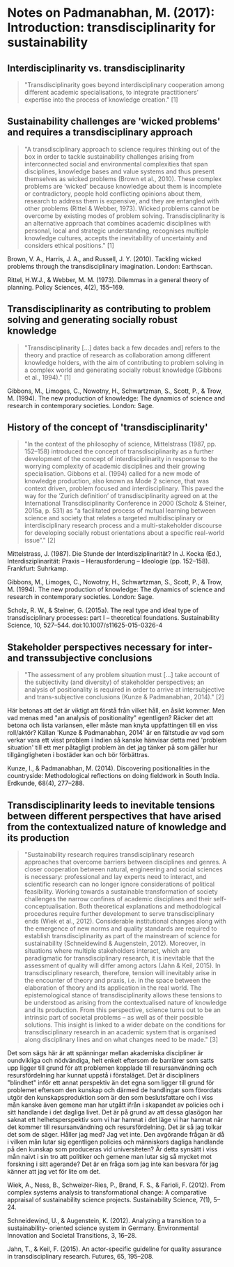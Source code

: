 # Notes on Padmanabhan, M. (2017): Introduction: transdisciplinarity for sustainability

## Interdisciplinarity vs. transdisciplinarity
> "Transdisciplinarity goes beyond interdisciplinary cooperation among different academic specialisations, to integrate practitioners’ expertise into the process of knowledge creation." [1]

## Sustainability challenges are 'wicked problems' and requires a transdisciplinary approach
> "A transdisciplinary approach to science  requires thinking out of the box in order to tackle sustainability challenges arising from interconnected social and environmental complexities that span disciplines, knowledge bases and value systems and thus present themselves as wicked problems (Brown et al., 2010). These complex problems are ‘wicked’ because knowledge about them is incomplete or contradictory, people hold conflicting opinions about them, research to address them is expensive, and they are entangled with other problems (Rittel & Webber, 1973). Wicked problems cannot be overcome by existing modes of problem solving. Transdisciplinarity is an alternative approach that combines academic disciplines with personal, local and strategic understanding, recognises multiple knowledge cultures, accepts the inevitability of uncertainty and considers ethical positions." [1]

Brown, V. A., Harris, J. A., and Russell, J. Y. (2010). Tackling wicked problems through the transdisciplinary imagination. London: Earthscan.

Rittel, H.W.J., & Webber, M. M. (1973). Dilemmas in a general theory of planning. Policy
Sciences, 4(2), 155–169.


## Transdisciplinarity as contributing to problem solving and generating socially robust knowledge
>"Transdisciplinarity [...] dates back a few decades and] refers to the theory and practice of research as collaboration among different knowledge holders, with the aim of contributing to problem solving in a complex world and generating socially robust knowledge (Gibbons et al., 1994)." [1]

Gibbons, M., Limoges, C., Nowotny, H., Schwartzman, S., Scott, P., & Trow, M. (1994). The new production of knowledge: The dynamics of science and research in contemporary societies. London: Sage.

## History of the concept of 'transdisciplinarity'
>"In the context of the philosophy of science, Mittelstrass (1987, pp. 152–158) introduced the concept of transdisciplinarity as a further development of the concept of interdisciplinarity in response to the worrying complexity of academic disciplines and their growing specialisation. Gibbons et al. (1994) called for a new mode of knowledge production, also known as Mode 2 science, that was context driven, problem focused and interdisciplinary. This paved the way for the ‘Zurich definition’ of transdisciplinarity agreed on at the International Transdisciplinarity Conference in 2000 (Scholz & Steiner, 2015a, p. 531) as “a facilitated process of mutual learning between science and society that relates a targeted multidisciplinary or interdisciplinary research process and a multi-stakeholder discourse for developing socially robust orientations about a specific real-world issue”." [2]

Mittelstrass, J. (1987). Die Stunde der Interdisziplinarität? In J. Kocka (Ed.), Interdisziplinarität: Praxis – Herausforderung – Ideologie (pp. 152–158). Frankfurt: Suhrkamp.

Gibbons, M., Limoges, C., Nowotny, H., Schwartzman, S., Scott, P., & Trow, M. (1994). The new production of knowledge: The dynamics of science and research in contemporary societies. London: Sage.

Scholz, R. W., & Steiner, G. (2015a). The real type and ideal type of transdisciplinary processes: part I – theoretical foundations. Sustainability Science, 10, 527–544. doi:10.1007/s11625-015-0326-4

## Stakeholder perspectives necessary for inter- and transsubjective conclusions
>"The assessment of any problem situation must [...] take account of the subjectivity (and diversity) of stakeholder perspectives; an analysis of positionality is required in order to arrive at intersubjective and trans-subjective conclusions (Kunze & Padmanabhan, 2014)." [2]

Här betonas att det är viktigt att förstå från vilket håll, en åsikt kommer. Men vad menas med "an analysis of positionality" egentligen? Räcker det att betona och lista variansen, eller måste man knyta uppfattingen till en viss roll/aktör? Källan 'Kunze & Padmanabhan, 2014' är en fältstudie av vad som verkar vara ett visst problem i Indien så kanske hänvisar detta med 'problem situation' till ett mer påtagligt problem än det jag tänker på som gäller hur tillgängligheten i bostäder kan och bör förbättras.

Kunze, I., & Padmanabhan, M. (2014). Discovering positionalities in the countryside: Methodological reflections on doing fieldwork in South India. Erdkunde, 68(4), 277–288.


## Transdisciplinarity leeds to inevitable tensions between different perspectives that have arised from the contextualized nature of knowledge and its production

>"Sustainability research requires transdisciplinary research approaches that overcome barriers between disciplines and genres. A closer cooperation between natural, engineering and social sciences is necessary: professional and lay experts need to interact, and scientific research can no longer ignore considerations of political feasibility. Working towards a sustainable transformation of society challenges the narrow confines of academic disciplines and their self-conceptualisation. Both theoretical explanations and methodological procedures require further development to serve transdisciplinary ends (Wiek et al., 2012). Considerable institutional changes along with the emergence of new norms and quality standards are required to establish transdisciplinarity as part of the mainstream of science for sustainability (Schneidewind & Augenstein, 2012). Moreover, in situations where multiple stakeholders interact, which are paradigmatic for transdisciplinary research, it is inevitable that the assessment of quality will differ among actors (Jahn & Keil, 2015). In transdisciplinary research, therefore, tension will inevitably arise in the encounter of theory and praxis, i.e. in the space between the elaboration of theory and its application in the real world. The epistemological stance of transdisciplinarity allows these tensions to be understood as arising from the contextualised nature of knowledge and its production. From this perspective, science turns out to be an intrinsic part of societal problems – as well as of their possible solutions. This insight is linked to a wider debate on the conditions for transdisciplinary research in an academic system that is organised along disciplinary lines and on what changes need to be made." [3]

Det som sägs här är att spänningar mellan akademiska discipliner är oundvikliga och nödvändiga, helt enkelt eftersom de barriärer som satts upp ligger till grund för att problemen kopplade till resursanvändning och resursfördelning har kunnat uppstå i förstaläget. Det är discipliners "blindhet" inför ett annat perspektiv än det egna som ligger till grund för problemet eftersom den kunskap och därmed de handlingar som förordats utgör den kunskapsproduktion som är den som beslutsfattare och i viss mån kanske även gemene man har utgått ifrån i skapandet av policies och i sitt handlande i det dagliga livet. Det är på grund av att dessa glasögon har saknat ett helhetsperspektiv som vi har hamnat i det läge vi har hamnat när det kommer till resursanvändning och resursfördelning. Det är så jag tolkar det som de säger. Håller jag med? Jag vet inte. Den avgörande frågan är då i vilken mån lutar sig egentligen policies och människors dagliga handlande på den kunskap som produceras vid universiteten? Är detta synsätt i viss mån naivt i sin tro att politiker och gemene man lutar sig så mycket mot forskning i sitt agerande? Det är en fråga som jag inte kan besvara för jag känner att jag vet för lite om det.

Wiek, A., Ness, B., Schweizer-Ries, P., Brand, F. S., & Farioli, F. (2012). From complex systems analysis to transformational change: A comparative appraisal of sustainability science projects. Sustainability Science, 7(1), 5–24.

Schneidewind, U., & Augenstein, K. (2012). Analyzing a transition to a sustainability-
oriented science system in Germany. Environmental Innovation and Societal Transitions, 3, 16–28.

Jahn, T., & Keil, F. (2015). An actor-specific guideline for quality assurance in transdisciplinary research. Futures, 65, 195–208.
